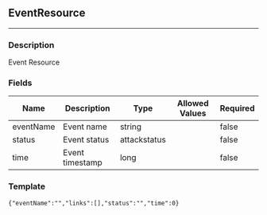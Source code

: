 ## EventResource
---
### Description
Event Resource
### Fields
| Name | Description | Type | Allowed Values | Required |
| ---- | ----------- | ---- | -------------- | -------- |
| eventName | Event name | string |  | false |
| status | Event status | attackstatus |  | false |
| time | Event timestamp | long |  | false |
### Template
```
{"eventName":"","links":[],"status":"","time":0}
```
